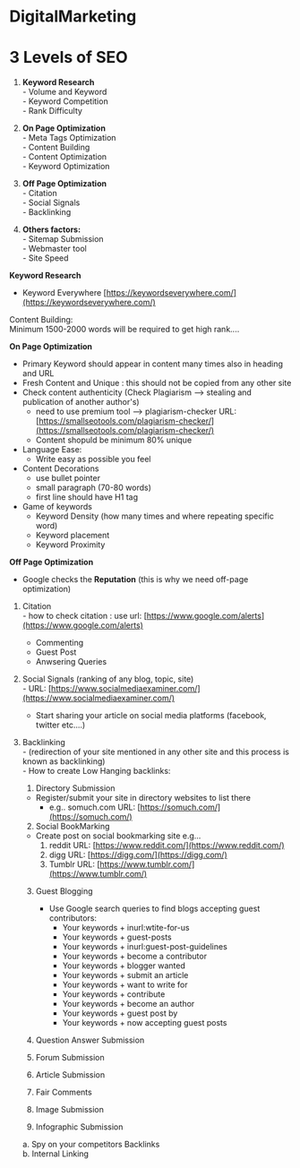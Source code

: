 # DigitalMarketing

# 3 Levels of SEO

  1. **Keyword Research**  
    - Volume and Keyword  
    - Keyword Competition  
    - Rank Difficulty  
    
   2. **On Page Optimization**  
    - Meta Tags Optimization  
    - Content Building  
    - Content Optimization  
    - Keyword Optimization  
    
   3. **Off Page Optimization**  
    - Citation  
    - Social Signals  
    - Backlinking  
    
  4. **Others factors:**  
    - Sitemap Submission  
    - Webmaster tool  
    - Site Speed  
    
**Keyword Research**
  - Keyword Everywhere [https://keywordseverywhere.com/](https://keywordseverywhere.com/)  

Content Building:  
Minimum 1500-2000 words will be required to get high rank....

**On Page Optimization**
  - Primary Keyword should appear in content many times also in heading and URL  
  - Fresh Content and Unique : this should not be copied from any other site  
  - Check content authenticity (Check Plagiarism --> stealing and publication of another author's)   
    - need to use premium tool -->  plagiarism-checker URL: [https://smallseotools.com/plagiarism-checker/](https://smallseotools.com/plagiarism-checker/)  
    - Content shopuld be minimum 80% unique  
  - Language Ease:  
    - Write easy as possible you feel  
  - Content Decorations  
    - use bullet pointer  
    - small paragraph (70-80 words)  
    - first line should have H1 tag  
  - Game of keywords
    - Keyword Density (how many times and where repeating specific word)  
    - Keyword placement  
    - Keyword Proximity  
    
 **Off Page Optimization**  
  - Google checks the **Reputation** (this is why we need off-page optimization)  
  
  1. Citation  
    - how to check citation : use url: [https://www.google.com/alerts](https://www.google.com/alerts)  
      - Commenting  
      - Guest Post  
      - Anwsering Queries  
      
  2. Social Signals (ranking of any blog, topic, site)  
    - URL: [https://www.socialmediaexaminer.com/](https://www.socialmediaexaminer.com/)  
      - Start sharing your article on social media platforms (facebook, twitter etc....)  
      
  3. Backlinking   
    - (redirection of your site mentioned in any other site and this process is known as backlinking)  
    - How to create Low Hanging backlinks:  
      1. Directory Submission  
        - Register/submit your site in directory websites to list there 
          - e.g.. somuch.com URL: [https://somuch.com/](https://somuch.com/)  
        
      2. Social BookMarking  
        - Create post on social bookmarking site e.g...  
           1. reddit  URL: [https://www.reddit.com/](https://www.reddit.com/)  
           2. digg URL: [https://digg.com/](https://digg.com/)  
           3. Tumblr URL: [https://www.tumblr.com/](https://www.tumblr.com/)  
           
      3. Guest Blogging        
          - Use Google search queries to find blogs accepting guest contributors:  
            - Your keywords + inurl:wtite-for-us  
            - Your keywords + guest-posts  
            - Your keywords + inurl:guest-post-guidelines  
            - Your keywords + become a contributor  
            - Your keywords + blogger wanted  
            - Your keywords + submit an article  
            - Your keywords + want to write for  
            - Your keywords + contribute  
            - Your keywords + become an author  
            - Your keywords + guest post by
            - Your keywords + now accepting guest posts
        
      4. Question Answer Submission  
      5. Forum Submission  
      6. Article Submission  
      7. Fair Comments  
      8. Image Submission  
      9. Infographic Submission  
            
      a. Spy on your competitors Backlinks  
      b. Internal Linking  
  
  
  
  
  
  
